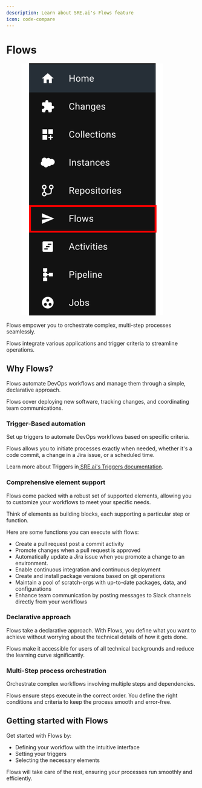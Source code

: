 ```yaml
---
description: Learn about SRE.ai's Flows feature
icon: code-compare
---
```


# Flows

<figure><img src="../.gitbook/assets/Flows.png" alt="" width="375"><figcaption></figcaption></figure>

Flows empower you to orchestrate complex, multi-step processes seamlessly.&#x20;

Flows integrate various applications and trigger criteria to streamline operations.

## **Why Flows?**

Flows automate DevOps workflows and manage them through a simple, declarative approach.

Flows cover deploying new software, tracking changes, and coordinating team communications.

### **Trigger-Based automation**

Set up triggers to automate DevOps workflows based on specific criteria.&#x20;

Flows allows you to initiate processes exactly when needed, whether it's a code commit, a change in a Jira issue, or a scheduled time.

Learn more about Triggers in[ SRE.ai's Triggers documentation](triggers/).

### Comprehensive element support

Flows come packed with a robust set of supported elements, allowing you to customize your workflows to meet your specific needs.

Think of elements as building blocks, each supporting a particular step or function.

Here are some functions you can execute with flows:

* Create a pull request post a commit activity
* Promote changes when a pull request is approved
* Automatically update a Jira issue when you promote a change to an environment.
* Enable continuous integration and continuous deployment
* Create and install package versions based on git operations
* Maintain a pool of scratch-orgs with up-to-date packages, data, and configurations
* Enhance team communication by posting messages to Slack channels directly from your workflows

### **Declarative approach**

Flows take a declarative approach. With Flows, you define what you want to achieve without worrying about the technical details of how it gets done.

Flows make it accessible for users of all technical backgrounds and reduce the learning curve significantly.

### **Multi-Step process orchestration**

Orchestrate complex workflows involving multiple steps and dependencies.

Flows ensure steps execute in the correct order. You define the right conditions and criteria to keep the process smooth and error-free.

## **Getting started with Flows**

Get started with Flows by:

* Defining your workflow with the intuitive interface
* Setting your triggers
* Selecting the necessary elements

Flows will take care of the rest, ensuring your processes run smoothly and efficiently.

